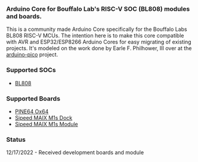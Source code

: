 ### Arduino Core for Bouffalo Lab's RISC-V SOC (BL808) modules and boards.
This is a community made Arduino Core specifically for the Bouffalo Labs BL808 RISC-V MCUs. The intention here is to make this core compatible with AVR and ESP32/ESP8266 Arduino Cores for easy migrating of existing projects. It's modeled on the work done by Earle F. Philhower, III over at the [arduino-pico](https://github.com/earlephilhower/arduino-pico) project.
### Supported SOCs
* [BL808](https://github.com/bouffalolab)
### Supported Boards
* [PINE64 Ox64](https://wiki.pine64.org/wiki/Ox64)
* [Sipeed MAIX M1s Dock](https://wiki.sipeed.com/hardware/en/maix/m1s/m1s_dock.html)
* [Sipeed MAIX M1s Module](https://wiki.sipeed.com/hardware/en/maix/m1s/m1s_module.html)
### Status
12/17/2022 - Received development boards and module
